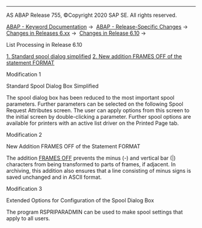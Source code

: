  

* * *

AS ABAP Release 755, ©Copyright 2020 SAP SE. All rights reserved.

[ABAP - Keyword Documentation](javascript:call_link\('abenabap.htm'\)) →  [ABAP - Release-Specific Changes](javascript:call_link\('abennews.htm'\)) →  [Changes in Releases 6.xx](javascript:call_link\('abennews-6.htm'\)) →  [Changes in Release 6.10](javascript:call_link\('abennews-610.htm'\)) → 

List Processing in Release 6.10

[1\. Standard spool dialog simplified](#!ABAP_MODIFICATION_1@1@)
[2\. New addition FRAMES OFF of the statement FORMAT](#!ABAP_MODIFICATION_2@2@)

Modification 1

Standard Spool Dialog Box Simplified

The spool dialog box has been reduced to the most important spool parameters. Further parameters can be selected on the following Spool Request Attributes screen. The user can apply options from this screen to the initial screen by double-clicking a parameter. Further spool options are available for printers with an active list driver on the Printed Page tab.

Modification 2

New Addition FRAMES OFF of the Statement FORMAT

The addition [FRAMES OFF](javascript:call_link\('abapformat.htm'\)) prevents the minus (-) and vertical bar (|) characters from being transformed to parts of frames, if adjacent. In archiving, this addition also ensures that a line consisting of minus signs is saved unchanged and in ASCII format.

Modification 3

Extended Options for Configuration of the Spool Dialog Box

The program RSPRIPARADMIN can be used to make spool settings that apply to all users.